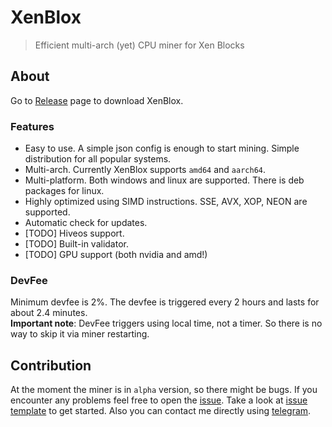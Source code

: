 # XenBlox
> Efficient multi-arch (yet) CPU miner for Xen Blocks

## About
Go to [Release](https://github.com/beshenkaD/XenBloxMiner/releases) page to download XenBlox.
### Features
- Easy to use. A simple json config is enough to start mining. Simple distribution for all popular systems.
- Multi-arch. Currently XenBlox supports `amd64` and `aarch64`.
- Multi-platform. Both windows and linux are supported. There is deb packages for linux.
- Highly optimized using SIMD instructions. SSE, AVX, XOP, NEON are supported.
- Automatic check for updates.
- [TODO] Hiveos support.
- [TODO] Built-in validator.
- [TODO] GPU support (both nvidia and amd!)

### DevFee
Minimum devfee is 2%. The devfee is triggered every 2 hours and lasts for about 2.4 minutes.  
**Important note**: DevFee triggers using local time, not a timer. So there is no way to skip it via miner restarting.

## Contribution
At the moment the miner is in `alpha` version, so there might be bugs. If you encounter any problems feel free to open the [issue](https://github.com/beshenkaD/XenBloxMiner/issues). Take a look at [issue template](https://github.com/beshenkaD/XenBloxMiner/blob/main/ISSUE.md) to get started. 
Also you can contact me directly using [telegram](https://t.me/beshenkaD).
